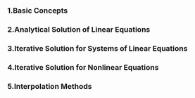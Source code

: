 ### 1.Basic Concepts

### 2.Analytical Solution of Linear Equations

### 3.Iterative Solution for Systems of Linear Equations

### 4.Iterative Solution for Nonlinear Equations

### 5.Interpolation Methods
